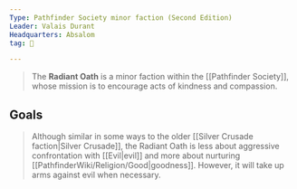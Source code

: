```yaml
---
Type: Pathfinder Society minor faction (Second Edition)
Leader: Valais Durant
Headquarters: Absalom
tag: 👥

---
```


> The **Radiant Oath** is a minor faction within the [[Pathfinder Society]], whose mission is to encourage acts of kindness and compassion.


## Goals

> Although similar in some ways to the older [[Silver Crusade faction|Silver Crusade]], the Radiant Oath is less about aggressive confrontation with [[Evil|evil]] and more about nurturing [[PathfinderWiki/Religion/Good|goodness]]. However, it will take up arms against evil when necessary.








